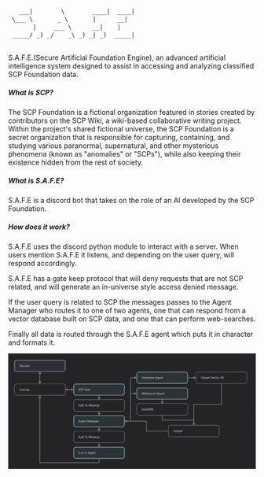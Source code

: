 ```

   ___|        \        ____|  ____| 
 \___ \       _ \       |      __|   
       |     ___ \      __|    |   
 _____/ _) _/    _\ _) _| _)  _____| 
                               

```

S.A.F.E.(Secure Artificial Foundation Engine), an advanced artificial intelligence system designed to assist in accessing and analyzing classified SCP Foundation data.

##### What is SCP?

The SCP Foundation is a fictional organization featured in stories created by contributors on the SCP Wiki, a wiki-based collaborative writing project. Within the project's shared fictional universe, the SCP Foundation is a secret organization that is responsible for capturing, containing, and studying various paranormal, supernatural, and other mysterious phenomena (known as "anomalies" or "SCPs"), while also keeping their existence hidden from the rest of society.

##### What is S.A.F.E?

S.A.F.E is a discord bot that takes on the role of an AI developed by the SCP Foundation.

##### How does it work?

S.A.F.E uses the discord python module to interact with a server. When users mention S.A.F.E it listens, and depending on the user query, will respond accordingly.

S.A.F.E has a gate keep protocol that will deny requests that are not SCP related, and will generate an in-universe style access denied message.

If the user query is related to SCP the messages passes to the Agent Manager who routes it to one of two agents, one that can respond from  a vector database built on SCP data, and one that can perform web-searches.

Finally all data is routed through the S.A.F.E agent which puts it in character and formats it.

![](img/workflow.png)
